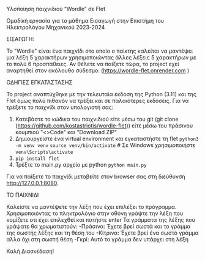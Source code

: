 Υλοποίηση παιχνιδιού “Wordle” σε Flet 

Ομαδίκή εργασία για το μάθημα Εισαγωγή στην Επιστήμη του Ηλεκτρολόγου Μηχανικού 2023-2024 


ΕΙΣΑΓΩΓΗ:

Το "Wordle" είναι ένα παιχνίδι στο οποίο ο παίκτης καλείται να μαντέψει μια λέξη 5 χαρακτήρων χρησιμοποιώντας άλλες λέξεις 5 χαρακτήρων με το πολύ 6 προσπάθειες.
Αν θέλετε να παίξετε τώρα, το project εχεί αναρτηθεί στον ακόλουθο σύδεσμο: (https://wordle-flet.onrender.com
)


ΟΔΗΓΙΕΣ ΕΓΚΑΤΑΣΤΑΣΗΣ

Το project αναπτύχθηκε με την τελευταία έκδοση της Python (3.11) και της Flet όμως πολύ πιθανόν να τρέξει και σε παλαιότερες εκδόσεις.
Για να τρέξετε το παιχνίδι στον υπολογιστή σας:
1. Κατεβάστε το κώδικα του παιχνιδιού είτε μέσω του git (git clone (https://github.com/kostastriotis/wordle-flet)) είτε μέσω του πράσινου κουμπιού "<>Code" και "Download ZIP"
2. Δημιουργείστε ένα virtual environment και εγκαταστήστε τη flet
`python3 -m venv venv`
`source venv/bin/activate`  # Σε Windows χρησιμοποιήστε `venv\Scripts\activate`
3. `pip install flet`
4. Τρέξτε το main.py αρχείο με python
`python main.py`



Για να παίξετε το παιχνίδι μεταβείτε στον browser σας στη διεύθυνση http://127.0.0.1:8080.




ΤΟ ΠΑΙΧΝΙΔΙ

Καλείστε να μαντέψετε την λέξη που έχει επιλέξει το πρόγραμμα.
Χρησιμοποιόντας το πληκτρολόγιο στην οθόνη γράψτε την λέξη που νομίζετε οτι έχει επιλεχθεί και πατήστε enter
Τα γράμματα της λέξης που γράψατε θα χρωματιστούν:
  -Πράσινα: Έχετε βρεί σωστά και το γράμμα της σωστής λέξης και τη θέση του
  -Κίτρινα: Έχετε βρεί ένα σωστό γράμμα αλλα όχι στη σωστή θέση
  -Γκρί: Αυτό το γράμμα δεν υπάρχει στη λέξη



Καλή Διασκέδαση!


